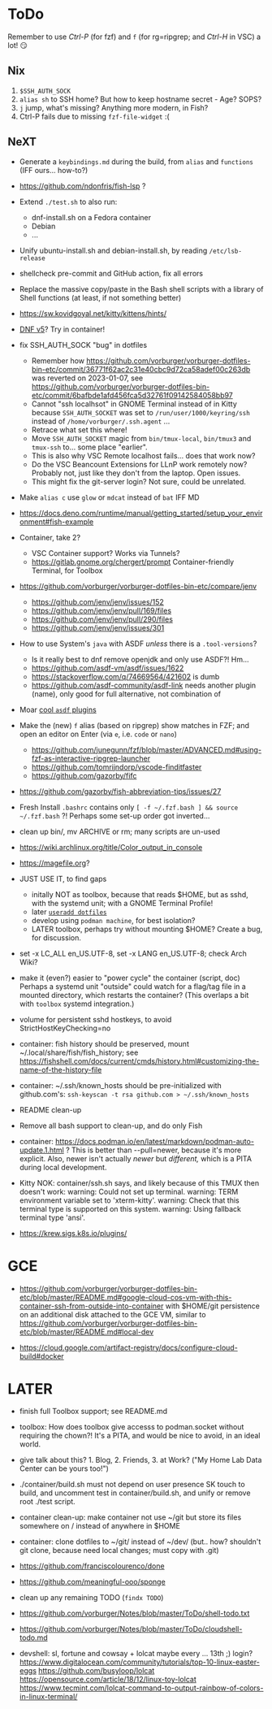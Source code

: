 # ToDo

Remember to use _Ctrl-P_ (for fzf) and `f` (for rg=ripgrep; and _Ctrl-H_ in VSC) a lot! 😏

## Nix

1. `$SSH_AUTH_SOCK`
1. `alias sh` to SSH home? But how to keep hostname secret - Age? SOPS?
1. `j` jump, what's missing? Anything more modern, in Fish?
1. Ctrl-P fails due to missing `fzf-file-widget` :(

## NeXT

- Generate a `keybindings.md` during the build, from `alias` and `functions` (IFF ours... how-to?)

- https://github.com/ndonfris/fish-lsp ?

- Extend `./test.sh` to also run:
  - dnf-install.sh on a Fedora container
  - Debian
  - ...

- Unify ubuntu-install.sh and debian-install.sh, by reading `/etc/lsb-release`

- shellcheck pre-commit and GitHub action, fix all errors

- Replace the massive copy/paste in the Bash shell scripts with a library of Shell functions (at least, if not something better)

- https://sw.kovidgoyal.net/kitty/kittens/hints/

- [DNF v5](https://www.zdnet.com/google-amp/article/how-to-install-dnf5-on-fedora-39-for-faster-application-installation-and-management/)? Try in container!

- fix SSH_AUTH_SOCK "bug" in dotfiles
  - Remember how https://github.com/vorburger/vorburger-dotfiles-bin-etc/commit/36771f62ac2c31e40cbc9d72ca58adef00c263db
     was reverted on 2023-01-07, see https://github.com/vorburger/vorburger-dotfiles-bin-etc/commit/6bafbde1afd456fca5d32761f09142584058bb97
  - Cannot "ssh localhsot" in GNOME Terminal instead of in Kitty
     because `SSH_AUTH_SOCKET` was set to `/run/user/1000/keyring/ssh` instead of `/home/vorburger/.ssh.agent` ...
  - Retrace what set this where!
  - Move `SSH_AUTH_SOCKET` magic from `bin/tmux-local`, `bin/tmux3` and `tmux-ssh` to... some place "earlier".
  - This is also why VSC Remote localhost fails... does that work now?
  - Do the VSC Beancount Extensions for LLnP work remotely now? Probably not, just like they don't from the laptop. Open issues.
  - This might fix the git-server login? Not sure, could be unrelated.

- Make `alias c` use `glow` or `mdcat` instead of `bat` IFF MD

- https://docs.deno.com/runtime/manual/getting_started/setup_your_environment#fish-example

- Container, take 2?
  - VSC Container support? Works via Tunnels?
  - https://gitlab.gnome.org/chergert/prompt Container-friendly Terminal, for Toolbox

- https://github.com/vorburger/vorburger-dotfiles-bin-etc/compare/jenv
  - https://github.com/jenv/jenv/issues/152
  - https://github.com/jenv/jenv/pull/169/files
  - https://github.com/jenv/jenv/pull/290/files
  - https://github.com/jenv/jenv/issues/301

- How to use System's `java` with ASDF _unless_ there is a `.tool-versions`?
  - Is it really best to dnf remove openjdk and only use ASDF?! Hm...
  - https://github.com/asdf-vm/asdf/issues/1622
  - https://stackoverflow.com/q/74669564/421602 is dumb
  - https://github.com/asdf-community/asdf-link needs another plugin (name), only good for full alternative, not combination of

- Moar [cool `asdf` plugins](https://github.com/asdf-vm/asdf-plugins?tab=readme-ov-file#plugin-list)

- Make the (new) `f` alias (based on ripgrep) show matches in FZF; and open an editor on Enter (via `e`, i.e. `code` or `nano`)
  - https://github.com/junegunn/fzf/blob/master/ADVANCED.md#using-fzf-as-interactive-ripgrep-launcher
  - https://github.com/tomrijndorp/vscode-finditfaster
  - https://github.com/gazorby/fifc

- https://github.com/gazorby/fish-abbreviation-tips/issues/27

- Fresh Install `.bashrc` contains only `[ -f ~/.fzf.bash ] && source ~/.fzf.bash` ?! Perhaps some set-up order got inverted...

- clean up bin/, mv ARCHIVE or rm; many scripts are un-used

- https://wiki.archlinux.org/title/Color_output_in_console

- https://magefile.org?

- JUST USE IT, to find gaps
  - initally NOT as toolbox, because that reads $HOME, but as sshd, with the systemd unit; with a GNOME Terminal Profile!
  - later [`useradd dotfiles`](https://github.com/vorburger/vorburger-dotfiles-bin-etc#fedora-based-container-with-ssh)
  - develop using `podman machine`, for best isolation?
  - LATER toolbox, perhaps try without mounting $HOME? Create a bug, for discussion.

- set -x LC_ALL en_US.UTF-8, set -x LANG en_US.UTF-8; check Arch Wiki?

- make it (even?) easier to "power cycle" the container (script, doc)
  Perhaps a systemd unit "outside" could watch for a flag/tag file in a mounted directory,
  which restarts the container? (This overlaps a bit with `toolbox` systemd integration.)

- volume for persistent sshd hostkeys, to avoid StrictHostKeyChecking=no

- container: fish history should be preserved, mount ~/.local/share/fish/fish_history; see
  https://fishshell.com/docs/current/cmds/history.html#customizing-the-name-of-the-history-file

- container: ~/.ssh/known_hosts should be pre-initialized with github.com's:
  `ssh-keyscan -t rsa github.com > ~/.ssh/known_hosts`

- README clean-up

- Remove all bash support to clean-up, and do only Fish

- container: https://docs.podman.io/en/latest/markdown/podman-auto-update.1.html ?
  This is better than --pull=newer, because it's more explicit. Also, newer isn't actually _newer_ but _different,_ which is a PITA during local development.

- Kitty NOK: container/ssh.sh says, and likely because of this TMUX then doesn't work:
    warning: Could not set up terminal.
    warning: TERM environment variable set to 'xterm-kitty'.
    warning: Check that this terminal type is supported on this system.
    warning: Using fallback terminal type 'ansi'.

- https://krew.sigs.k8s.io/plugins/

# GCE

- https://github.com/vorburger/vorburger-dotfiles-bin-etc/blob/master/README.md#google-cloud-cos-vm-with-this-container-ssh-from-outside-into-container
  with $HOME/git persistence on an additional disk attached to the GCE VM,
  similar to https://github.com/vorburger/vorburger-dotfiles-bin-etc/blob/master/README.md#local-dev

- https://cloud.google.com/artifact-registry/docs/configure-cloud-build#docker

# LATER

- finish full Toolbox support; see README.md
- toolbox: How does toolbox give accesss to podman.socket without requiring the chown?! It's a PITA, and would be nice to avoid, in an ideal world.

- give talk about this? 1. Blog,  2. Friends,  3. at Work? ("My Home Lab Data Center can be yours too!")
- ./container/build.sh must not depend on user presence SK touch to build,
  and uncomment test in container/build.sh, and unify or remove root ./test script.

- container clean-up: make container not use ~/git but store its files somewhere on / instead of anywhere in $HOME
- container: clone dotfiles to ~/git/ instead of ~/dev/ (but.. how? shouldn't git clone, because need local changes; must copy with .git)

- https://github.com/franciscolourenco/done

- https://github.com/meaningful-ooo/sponge

- clean up any remaining TODO (`findx TODO`)

- https://github.com/vorburger/Notes/blob/master/ToDo/shell-todo.txt

- https://github.com/vorburger/Notes/blob/master/ToDo/cloudshell-todo.md

- devshell: sl, fortune and cowsay + lolcat
  maybe every ... 13th ;) login?
  https://www.digitalocean.com/community/tutorials/top-10-linux-easter-eggs
  https://github.com/busyloop/lolcat
  https://opensource.com/article/18/12/linux-toy-lolcat
  https://www.tecmint.com/lolcat-command-to-output-rainbow-of-colors-in-linux-terminal/
